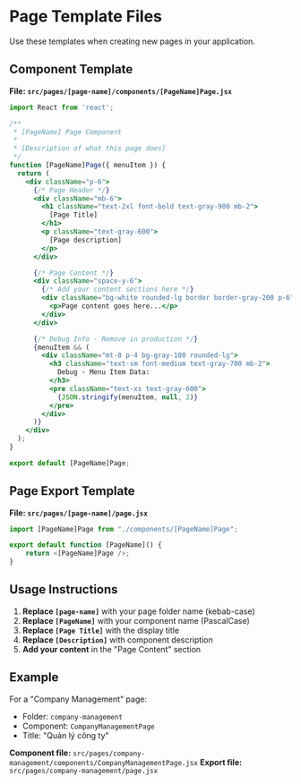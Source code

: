 # Page Template Files

Use these templates when creating new pages in your application.

## Component Template

**File: `src/pages/[page-name]/components/[PageName]Page.jsx`**

```jsx
import React from 'react';

/**
 * [PageName] Page Component
 * 
 * [Description of what this page does]
 */
function [PageName]Page({ menuItem }) {
  return (
    <div className="p-6">
      {/* Page Header */}
      <div className="mb-6">
        <h1 className="text-2xl font-bold text-gray-900 mb-2">
          [Page Title]
        </h1>
        <p className="text-gray-600">
          [Page description]
        </p>
      </div>

      {/* Page Content */}
      <div className="space-y-6">
        {/* Add your content sections here */}
        <div className="bg-white rounded-lg border border-gray-200 p-6">
          <p>Page content goes here...</p>
        </div>
      </div>

      {/* Debug Info - Remove in production */}
      {menuItem && (
        <div className="mt-8 p-4 bg-gray-100 rounded-lg">
          <h3 className="text-sm font-medium text-gray-700 mb-2">
            Debug - Menu Item Data:
          </h3>
          <pre className="text-xs text-gray-600">
            {JSON.stringify(menuItem, null, 2)}
          </pre>
        </div>
      )}
    </div>
  );
}

export default [PageName]Page;
```

## Page Export Template

**File: `src/pages/[page-name]/page.jsx`**

```jsx
import [PageName]Page from "./components/[PageName]Page";

export default function [PageName]() {
    return <[PageName]Page />;
}
```

## Usage Instructions

1. **Replace `[page-name]`** with your page folder name (kebab-case)
2. **Replace `[PageName]`** with your component name (PascalCase)
3. **Replace `[Page Title]`** with the display title
4. **Replace `[Description]`** with component description
5. **Add your content** in the "Page Content" section

## Example

For a "Company Management" page:

- Folder: `company-management`
- Component: `CompanyManagementPage`
- Title: "Quản lý công ty"

**Component file:** `src/pages/company-management/components/CompanyManagementPage.jsx`
**Export file:** `src/pages/company-management/page.jsx`
